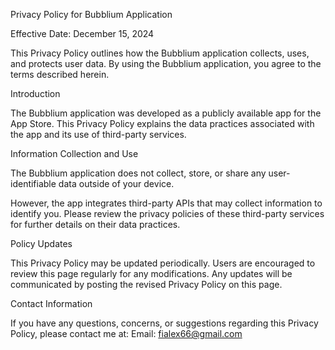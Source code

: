 Privacy Policy for Bubblium Application

Effective Date: December 15, 2024

This Privacy Policy outlines how the Bubblium application collects, uses, and protects user data. By using the Bubblium application, you agree to the terms described herein.

Introduction

The Bubblium application was developed as a publicly available app for the App Store. This Privacy Policy explains the data practices associated with the app and its use of third-party services.

Information Collection and Use

The Bubblium application does not collect, store, or share any user-identifiable data outside of your device.

However, the app integrates third-party APIs that may collect information to identify you. Please review the privacy policies of these third-party services for further details on their data practices.

Policy Updates

This Privacy Policy may be updated periodically. Users are encouraged to review this page regularly for any modifications. Any updates will be communicated by posting the revised Privacy Policy on this page.

Contact Information

If you have any questions, concerns, or suggestions regarding this Privacy Policy, please contact me at:
Email: fialex66@gmail.com
